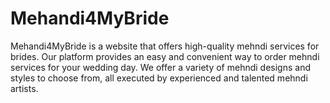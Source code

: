 # Mehandi4MyBride
Mehandi4MyBride is a website that offers high-quality mehndi services for brides. Our platform provides an easy and convenient way to order mehndi services for your wedding day. We offer a variety of mehndi designs and styles to choose from, all executed by experienced and talented mehndi artists.
